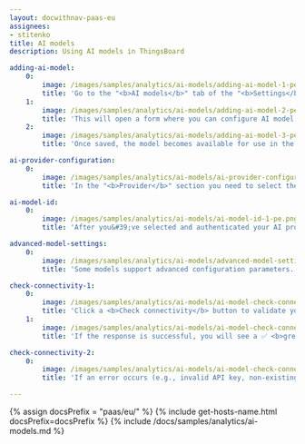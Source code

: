 ```yaml
---
layout: docwithnav-paas-eu
assignees:
- stitenko
title: AI models
description: Using AI models in ThingsBoard

adding-ai-model:
    0:
        image: /images/samples/analytics/ai-models/adding-ai-model-1-pe.png
        title: 'Go to the "<b>AI models</b>" tab of the "<b>Settings</b>". Click the "<b>Add model</b>" button (located in the top-right corner).'
    1:
        image: /images/samples/analytics/ai-models/adding-ai-model-2-pe.png
        title: 'This will open a form where you can configure AI model:<br>- <b>Name</b> - provide a meaningful name for the AI model.<br>- <b>Provider</b> – select the AI provider and specify its authentication credentials.<br>- <b>Model ID</b> – choose which model to use (or deployment name, in the case of Azure OpenAI).<br>- Configure optional parameters if supported by the provider.<br>- Click "<b>Save</b>" to complete adding the new AI model.'
    2:
        image: /images/samples/analytics/ai-models/adding-ai-model-3-pe.png
        title: 'Once saved, the model becomes available for use in the AI request node of the Rule Engine.'

ai-provider-configuration:
    0:
        image: /images/samples/analytics/ai-models/ai-provider-configuration-1-pe.png
        title: 'In the "<b>Provider</b>" section you need to select the <b>AI provider</b> you want to use, as well as the authentication method for that provider (e.g., API key, key file, etc.).'

ai-model-id:
    0:
        image: /images/samples/analytics/ai-models/ai-model-id-1-pe.png
        title: 'After you&#39;ve selected and authenticated your AI provider, you need to specify which particular AI model to use.'

advanced-model-settings:
    0:
        image: /images/samples/analytics/ai-models/advanced-model-settings-1-pe.png
        title: 'Some models support advanced configuration parameters.'

check-connectivity-1:
    0:
        image: /images/samples/analytics/ai-models/ai-model-check-connectivity-1-pe.png
        title: 'Click a <b>Check connectivity</b> button to validate your configuration. A test request is sent to the provider API using the supplied credentials and model settings.'
    1:
        image: /images/samples/analytics/ai-models/ai-model-check-connectivity-2-pe.png
        title: 'If the response is successful, you will see a ✅ <b>green checkmark</b>.'

check-connectivity-2:
    0:
        image: /images/samples/analytics/ai-models/ai-model-check-connectivity-3-pe.png
        title: 'If an error occurs (e.g., invalid API key, non-existing model), an error message with details will be displayed ❌.'

---
```


{% assign docsPrefix = "paas/eu/" %}
{% include get-hosts-name.html docsPrefix=docsPrefix %}
{% include /docs/samples/analytics/ai-models.md %}